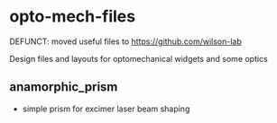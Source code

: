 opto-mech-files
============================================
DEFUNCT: moved useful files to https://github.com/wilson-lab


Design files and layouts for optomechanical widgets and some optics

## anamorphic_prism
* simple prism for excimer laser beam shaping
